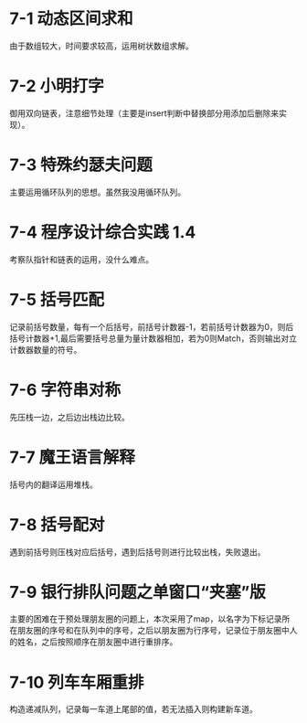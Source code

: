 # 7-1 动态区间求和

由于数组较大，时间要求较高，运用树状数组求解。

# 7-2 小明打字

御用双向链表，注意细节处理（主要是insert判断中替换部分用添加后删除来实现）。

# 7-3 特殊约瑟夫问题

主要运用循环队列的思想。虽然我没用循环队列。

# 7-4 程序设计综合实践 1.4

考察队指针和链表的运用，没什么难点。

# 7-5 括号匹配 

记录前括号数量，每有一个后括号，前括号计数器-1，若前括号计数器为0，则后括号计数器+1,最后需要括号总量为量计数器相加，若为0则Match，否则输出对立计数器数量的符号。

# 7-6 字符串对称

先压栈一边，之后边出栈边比较。

# 7-7 魔王语言解释

括号内的翻译运用堆栈。

# 7-8 括号配对

遇到前括号则压栈对应后括号，遇到后括号则进行比较出栈，失败退出。

# 7-9 银行排队问题之单窗口“夹塞”版

主要的困难在于预处理朋友圈的问题上，本次采用了map，以名字为下标记录所在朋友圈的序号和在队列中的序号，之后以朋友圈为行序号，记录位于朋友圈中人的姓名，之后按照顺序在朋友圈中进行重排序。

# 7-10 列车车厢重排

构造递减队列，记录每一车道上尾部的值，若无法插入则构建新车道。